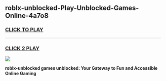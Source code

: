 
## roblx-unblocked-Play-Unblocked-Games-Online-4a7o8
<h3>
<a href="https://premium76.site?title=roblx-unblocked&ref=25A">CLICK TO PLAY</a></h3>
<hr>

<h3>
<a href="https://premium76.site?title=roblx-unblocked&ref=25A">CLICK 2 PLAY</a>
  
</h3>

<a href="https://premium76.site?title=roblx-unblocked&ref=25A"><img src="https://clearcache.store/games.png"></a>


**roblx-unblocked games unblocked: Your Gateway to Fun and Accessible Online Gaming**

